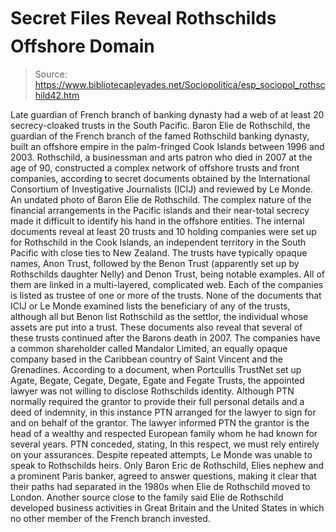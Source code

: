 # Secret Files Reveal Rothschilds Offshore Domain

> Source: https://www.bibliotecapleyades.net/Sociopolitica/esp_sociopol_rothschild42.htm

Late guardian of French
branch of banking dynasty
had a web of at least 20
secrecy-cloaked trusts
in the South Pacific.
Baron Elie de Rothschild, the
guardian of the French branch of the famed Rothschild banking
dynasty, built an offshore empire in the palm-fringed Cook
Islands between 1996 and 2003.
Rothschild, a businessman and arts
patron who died in 2007 at the age of 90, constructed a complex
network of offshore trusts and front companies, according to
secret documents obtained by the International Consortium of
Investigative Journalists (ICIJ)
and reviewed by Le Monde.
An undated photo of
Baron Elie de Rothschild.
The complex nature of the financial
arrangements in the Pacific islands and their near-total secrecy
made it difficult to identify his hand in the offshore
entities.
The internal documents reveal at
least 20 trusts and 10 holding companies were set up for
Rothschild in the Cook Islands, an independent territory in the
South Pacific with close ties to New Zealand.
The trusts have typically opaque
names,
Anon Trust, followed by
the Benon Trust (apparently set up by Rothschilds daughter
Nelly) and Denon Trust, being notable examples.
All of them are linked in a
multi-layered, complicated web. Each of the companies is listed
as trustee of one or more of the trusts.
None of the documents that ICIJ or
Le Monde examined lists the beneficiary of any of the
trusts, although all but Benon
list Rothschild as the settlor,
the individual whose assets are put into a trust.
These documents also reveal that
several of these trusts
continued after the Barons death in 2007. The companies
have a common shareholder called
Mandalor Limited, an equally opaque company based in the
Caribbean country of Saint Vincent and the Grenadines.
According to a document, when
Portcullis TrustNet set up Agate, Begate, Cegate, Degate, Egate
and Fegate Trusts, the appointed lawyer was
not willing to disclose Rothschilds identity.
Although PTN normally required the
grantor to provide their full personal details and a deed of
indemnity, in this instance PTN arranged for the lawyer to sign
for and on behalf of the grantor.
The lawyer informed PTN the grantor
is the head of a wealthy and respected European family whom he
had known for several years.
PTN conceded,
stating,
In
this respect, we must rely entirely on your assurances.
Despite repeated attempts, Le
Monde was unable to speak to Rothschilds heirs.
Only Baron Eric de Rothschild, Elies nephew and a prominent Paris banker,
agreed to answer questions, making it clear that their paths had
separated in the 1980s when Elie de Rothschild moved to London.
Another source close to the family
said Elie de Rothschild developed business activities in Great
Britain and the United States in which no other member of the
French branch invested.
